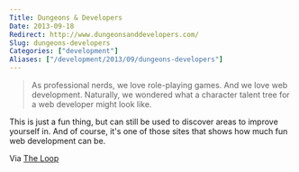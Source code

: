 ```yaml
---
Title: Dungeons & Developers
Date: 2013-09-18
Redirect: http://www.dungeonsanddevelopers.com/
Slug: dungeons-developers
Categories: ["development"]
Aliases: ["/development/2013/09/dungeons-developers"]
---
```


>As professional nerds, we love role-playing games. And we love web development. Naturally, we wondered what a character talent tree for a web developer might look like.

This is just a fun thing, but can still be used to discover areas to improve yourself in. And of course, it's one of those sites that shows how much fun web development can be.

Via [The Loop](http://www.loopinsight.com/2013/09/16/dungeons-and-developers/)